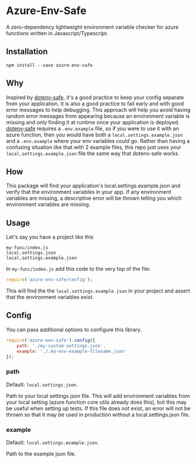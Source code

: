# Azure-Env-Safe

A zero-dependency lightweight environment variable checker for azure functions written in Javascript/Typescript.

## Installation

```
npm install --save azure-env-safe
```

## Why

Inspired by [dotenv-safe](https://www.npmjs.com/package/dotenv-safe), it's a good practice to keep your config separate from your application. It is also a good practice to fail early and with good error messages to help debugging. This approach will help you avoid having random error messages from appearing because an environment variable is missing and only finding it at runtime once your application is deployed. [dotenv-safe](https://www.npmjs.com/package/dotenv-safe) requires a `.env.example` file, so if you were to use it with an azure function, then you would have both a `local.settings.example.json` and a `.env.example` where your env variables could go. Rather than having a confusing situation like that with 2 example files, this repo just uses your `local.settings.example.json` file the same way that dotenv-safe works.


## How

This package will find your application's local.settings.example.json and verify that the environment variables in your app. If any environment variables are missing, a descriptive error will be thrown telling you which environment variables are missing.


## Usage

Let's say you have a project like this

```
my-func/index.js
local.settings.json
local.settings.example.json
```

In `my-func/index.js` add this code to the very top of the file: 

```javascript
require('azure-env-safe/config');
```

This will find the the `local.settings.example.json` in your project and assert that the environment variables exist.

## Config

You can pass additional options to configure this library.

```javascript
require('azure-env-safe').config({
    path: './my-custom-settings.json',
    example: './.my-env-example-filename.json'
});
```

### path

Default: `local.settings.json`.

Path to your local settings json file. This will add environment variables from your local setting (azure function core utils already does this), but this may be useful when setting up tests. If this file does not exist, an error will not be thrown so that it may be used in production without a local.settings.json file.


### example

Default: `local.settings.example.json`.

Path to the example json file. 
